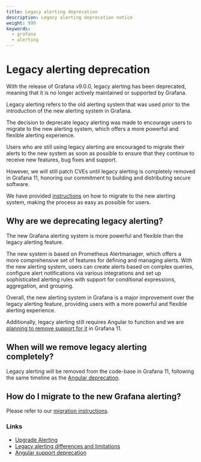 ```yaml
---
title: Legacy alerting deprecation
description: Legacy alerting deprecation notice
weight: 999
keywords:
  - grafana
  - alerting
---
```


# Legacy alerting deprecation

With the release of Grafana v9.0.0, legacy alerting has been deprecated, meaning that it is no longer actively maintained or supported by Grafana.

Legacy alerting refers to the old alerting system that was used prior to the introduction of the new alerting system in Grafana.

The decision to deprecate legacy alerting was made to encourage users to migrate to the new alerting system, which offers a more powerful and flexible alerting experience.

Users who are still using legacy alerting are encouraged to migrate their alerts to the new system as soon as possible to ensure that they continue to receive new features, bug fixes and support.

However, we will still patch CVEs until legacy alerting is completely removed in Grafana 11, honoring our commitment to building and distributing secure software.

We have provided [instructions](https://grafana.com/docs/grafana/latest/alerting/migrating-alerts/) on how to migrate to the new alerting system, making the process as easy as possible for users.

## Why are we deprecating legacy alerting?

The new Grafana alerting system is more powerful and flexible than the legacy alerting feature.

The new system is based on Prometheus Alertmanager, which offers a more comprehensive set of features for defining and managing alerts. With the new alerting system, users can create alerts based on complex queries, configure alert notifications via various integrations and set up sophisticated alerting rules with support for conditional expressions, aggregation, and grouping.

Overall, the new alerting system in Grafana is a major improvement over the legacy alerting feature, providing users with a more powerful and flexible alerting experience.

Additionally, legacy alerting still requires Angular to function and we are [planning to remove support for it](https://grafana.com/docs/grafana/latest/developers/angular_deprecation/) in Grafana 11.

## When will we remove legacy alerting completely?

Legacy alerting will be removed from the code-base in Grafana 11, following the same timeline as the [Angular deprecation](https://grafana.com/docs/grafana/latest/developers/angular_deprecation/).

## How do I migrate to the new Grafana alerting?

Please refer to our [migration instructions](https://grafana.com/docs/grafana/latest/alerting/migrating-alerts/opt-in/).

### Links

- [Upgrade Alerting](https://grafana.com/docs/grafana/latest/alerting/migrating-alerts/)
- [Legacy alerting differences and limitations](https://grafana.com/docs/grafana/latest/alerting/migrating-alerts/migrating-legacy-alerts/)
- [Angular support deprecation](https://grafana.com/docs/grafana/latest/developers/angular_deprecation/)

